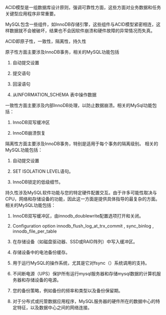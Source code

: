﻿ACID模型是一组数据库设计原则，强调可靠性方面，这些方面对业务数据和任务关键型应用程序非常重要。

MySQL包含一些组件，如InnoDB存储引擎，这些组件与ACID模型紧密相连，这样数据就不会被破坏，结果也不会因软件崩溃和硬件故障的异常情况而失真。

ACID即原子性，一致性，隔离性，持久性

原子性方面主要涉及InnoDB事务，相关的MySQL功能包括

1. 自动提交设置

2. 提交语句

3. 回滚语句

4. 从INFORMATION_SCHEMA 表中操作数据

一致性方面主要涉及内部InnoDB处理，以防止数据崩溃。相关的MySql功能包括：

1. InnoDB双写缓冲区

2. InnoDB崩溃恢复

隔离性方面主要涉及InnoDB事务，特别是适用于每个事务的隔离级别。 相关的MySQL功能包括：

1. 自动提交设置

2. SET ISOLATION LEVEL语句。

3. InnoDB锁定的低级细节。

持久性涉及MySQL软件功能与您的特定硬件配置交互。由于许多可能性取决与CPU，网络和存储设备的功能，因此这一方面是提供具体指导的最复杂的方面。相关的MySQL功能包括：

1. InnoDB双写缓冲区，由innodb_doublewrite配置选项打开和关闭。

2. Configuration option innodb_flush_log_at_trx_commit , sync_binlog , innodb_file_per_table 

3. 在存储设备（如磁盘驱动器、SSD或RAID阵列）中写入缓冲区。

4. 存储设备中的电池备份缓存。

5. 用于运行MySQL的操作系统，尤其是它对fsync（）系统调用的支持。

6. 不间断电源（UPS）保护所有运行mysql服务器和存储mysql数据的计算机服务器和存储设备的电源。

7. 您的备份策略，例如备份的频率和类型以及备份保留期。

8. 对于分布式或托管数据应用程序，MySQL服务器的硬件所在的数据中心的特定特征，以及数据中心之间的网络连接。
